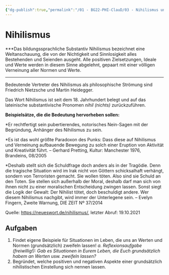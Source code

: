 ```yaml
---
{"dg-publish":true,"permalink":"/01 - BG22-PHI-ClauD/03 - Nihilismus und Existenzialismus/01 - Nihilismus - was ist das/","noteIcon":""}
---
```


# Nihilismus

***Das bildungssprachliche Substantiv Nihilismus bezeichnet eine Weltanschauung, die von der Nichtigkeit und Sinnlosigkeit alles Bestehenden und Seienden ausgeht. Alle positiven Zielsetzungen, Ideale und Werte werden in diesem Sinne abgelehnt, gepaart mit einer völligen Verneinung aller Normen und Werte.
***
Bedeutende Vertreter des Nihilismus als philosophische Strömung sind Friedrich Nietzsche und Martin Heidegger.

Das Wort Nihilismus ist seit dem 18. Jahrhundert belegt und auf das lateinische substantivische Pronomen *nihil (nichts)* zurückzuführen.

**Beispielsätze, die die Bedeutung hervorheben sollen:**

*Er rechtfertigt sein pubertierendes, notorisches Nein-Sagen mit der Begründung, Anhänger des Nihilismus zu sein.

*Es ist das wohl größte Paradoxon des Punks: Dass diese auf Nihilismus und Verneinung aufbauende Bewegung zu solch einer Eruption von Aktivität und Kreativität führt.
– Gerhard Pretting, Kultur: Manchester 1976, Brandeins, 08/2005

*Deshalb stellt sich die Schuldfrage doch anders als in der Tragödie. Denn die tragische Situation wird im Irak nicht von Göttern schicksalhaft verhängt, sondern von Terroristen gemacht. Sie wollen töten. Also sind sie Schuld an den Toten. Sie stellen sich außerhalb der Moral, deshalb darf man sich von ihnen nicht zu einer moralischen Entscheidung zwingen lassen. Sonst siegt die Logik der Gewalt: Der Nihilist tötet, doch beschuldigt andere. Wer diesem Nihilismus nachgibt, wird immer der Unterlegene sein.
– Evelyn Fingern, Zweite Warnung, DIE ZEIT Nº 37/2014

Quelle: https://neueswort.de/nihilismus/, letzter Abruf: 19.10.2021

## Aufgaben

1. Findet eigene Beispiele für Situationen im Leben, die uns an Werten und Normen (grundsätzlich) zweifeln lassen!
		*a. Reflexionsaufgabe (freiwillig!): Gab es Situationen in Eurem Leben, die Euch grundsätzlich habem an Werten usw. zweifeln lassen?*
2. Begründet, welche positiven und negativen Aspekte einer grundsätzlich nihilistischen Einstellung sich nennen lassen.


